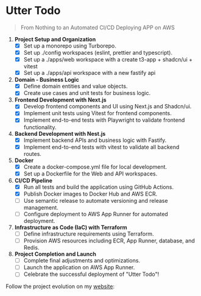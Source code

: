 # Utter Todo
> From Nothing to an Automated CI/CD Deploying APP on AWS

1. **Project Setup and Organization**
   - [x] Set up a monorepo using Turborepo.
   - [x] Set up ./config workspaces (eslint, prettier and typescript).
   - [x] Set up a ./apps/web workspace with a create t3-app + shadcn/ui + vitest
   - [x] Set up a ./apps/api workspace with a new fastify api

2. **Domain - Business Logic**
   - [x] Define domain entities and value objects.
   - [x] Create use cases and unit tests for business logic.

3. **Frontend Development with Next.js**
   - [x] Develop frontend components and UI using Next.js and Shadcn/ui.
   - [x] Implement unit tests using Vitest for frontend components.
   - [x] Implement end-to-end tests with Playwright to validate frontend functionality.

4. **Backend Development with Nest.js**
   - [x] Implement backend APIs and business logic with Fastify.
   - [x] Implement end-to-end tests with vitest to validate all backend routes.

5. **Docker**
   - [x] Create a docker-compose.yml file for local development.
   - [x] Set up a Dockerfile for the Web and API workspaces.

6. **CI/CD Pipeline**
   - [x] Run all tests and build the application using GitHub Actions.
   - [x] Publish Docker images to Docker Hub and AWS ECR.
   - [ ] Use semantic release to automate versioning and release management.
   - [ ] Configure deployment to AWS App Runner for automated deployment.

7. **Infrastructure as Code (IaC) with Terraform**
   - [ ] Define infrastructure requirements using Terraform.
   - [ ] Provision AWS resources including ECR, App Runner, database, and Redis.

8. **Project Completion and Launch**
    - [ ] Complete final adjustments and optimizations.
    - [ ] Launch the application on AWS App Runner.
    - [ ] Celebrate the successful deployment of "Utter Todo"!

Follow the project evolution on my [website](https://rcmonteiro.com/post/utter-todo-from-nothing-to-an-automated-cicd-deploying-on-aws):

